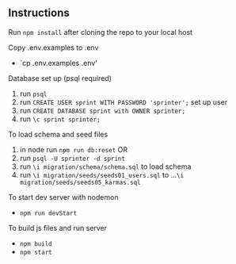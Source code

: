 ## Instructions

Run `npm install` after cloning the repo to your local host

Copy .env.examples to .env

- `cp .env.examples .env'

Database set up (psql required)

1. run `psql`
2. run `CREATE USER sprint WITH PASSWORD 'sprinter';` set up user
3. run `CREATE DATABASE sprint with OWNER sprinter;`
4. run `\c sprint sprinter;`

To load schema and seed files

1. in node run `npm run db:reset`
   OR
1. run `psql -U sprinter -d sprint`
1. run `\i migration/schema/schema.sql` to load schema
1. run `\i migration/seeds/seeds01_users.sql` to ...`\i migration/seeds/seeds05_karmas.sql`

To start dev server with nodemon

- `npm run devStart`

To build js files and run server

- `npm build`
- `npm start`
